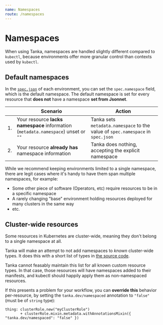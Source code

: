 ```yaml
---
name: Namespaces
route: /namespaces
---
```


# Namespaces

When using Tanka, namespaces are handled slightly different compared to
`kubectl`, because environments offer more granular control than contexts used
by `kubectl`.

## Default namespaces

In the [`spec.json`](/config/#file-format) of each environment, you can set the
`spec.namespace` field, which is the default namespace. The default namespace is
set for every resource that **does not** have a namespace **set from Jsonnet**.

|     | Scenario                                                                           | Action                                                                          |
| --- | ---------------------------------------------------------------------------------- | ------------------------------------------------------------------------------- |
| 1.  | Your resource **lacks namespace** information (`metadata.namespace`) unset or `""` | Tanka sets `metadata.namespace` to the value of `spec.namespace` in `spec.json` |
| 2.  | Your resource **already has** namespace information                                | Tanka does nothing, accepting the explicit namespace                            |

While we recommend keeping environments limited to a single namespace, there are
legit cases where it's handy to have them span multiple namespaces, for example:

- Some other piece of software (Operators, etc) require resources to be in a specific namespace
- A rarely changing "base" environment holding resources deployed for many clusters in the same way
- etc.

## Cluster-wide resources

Some resources in Kubernetes are cluster-wide, meaning they don't belong to a single namespace at all.

Tanka will make an attempt to not add namespaces to *known* cluster-wide types. 
It does this with a short list of types in [the source code](https://github.com/grafana/tanka/blob/master/pkg/process/namespace.go).

Tanka cannot feasably maintain this list for all known custom resource types. In that case, those resources will have namespaces added to their manifests,
and kubectl should happily apply them as non-namespaced resources.

If this presents a problem for your workflow, you can **override this** behavior
per-resource, by setting the `tanka.dev/namespaced` annotation to `"false"`
(must be of `string` type):

```jsonnet
thing: clusterRole.new("myClusterRole")
       + clusterRole.mixin.metadata.withAnnotationsMixin({ "tanka.dev/namespaced": "false" })
```
